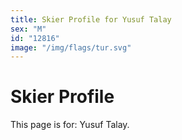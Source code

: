 ```yaml
---
title: Skier Profile for Yusuf Talay
sex: "M"
id: "12816"
image: "/img/flags/tur.svg" 
---
```


# Skier Profile

This page is for: Yusuf Talay.
    